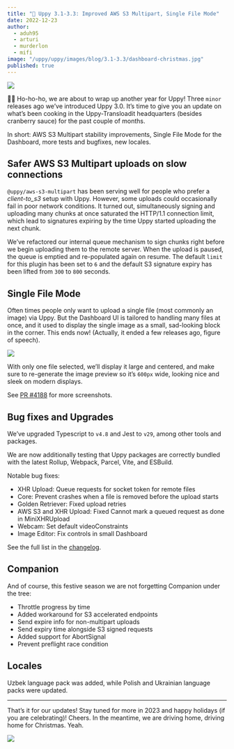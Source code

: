 ```yaml
---
title: "🎄 Uppy 3.1-3.3: Improved AWS S3 Multipart, Single File Mode" 
date: 2022-12-23
author: 
  - aduh95
  - arturi
  - murderlon
  - mifi
image: "/uppy/uppy/images/blog/3.1-3.3/dashboard-christmas.jpg"
published: true
---
```


![](/uppy/images/blog/3.1-3.3/dashboard-christmas.jpg)

🎅🐶 Ho-ho-ho, we are about to wrap up another year for Uppy! Three `minor` releases ago we’ve introduced Uppy 3.0. It’s time to give you an update on what’s been cooking in the Uppy-Transloadit headquarters (besides cranberry sauce) for the past couple of months.

In short: AWS S3 Multipart stability improvements, Single File Mode for the Dashboard, more tests and bugfixes, new locales.

<!--more-->

## Safer AWS S3 Multipart uploads on slow connections

`@uppy/aws-s3-multipart` has been serving well for people who prefer a _client-to\_s3_ setup with Uppy. However, some uploads could occasionally fail in poor network conditions. It turned out, simultaneously signing and uploading many chunks at once saturated the HTTP/1.1 connection limit, which lead to signatures expiring by the time Uppy started uploading the next chunk.

We’ve refactored our internal queue mechanism to sign chunks right before we begin uploading them to the remote server. When the upload is paused, the queue is emptied and re-populated again on resume. The default `limit` for this plugin has been set to `6` and the default S3 signature expiry has been lifted from `300` to `800` seconds.

## Single File Mode

Often times people only want to upload a single file (most commonly an image) via Uppy. But the Dashboard UI is tailored to handling many files at once, and it used to display the single image as a small, sad-looking block in the corner. This ends now! (Actually, it ended a few releases ago, figure of speech).

<img src="/uppy/images/blog/3.1-3.3/single-file-mode.jpg" class="border" />

With only one file selected, we’ll display it large and centered, and make sure to re-generate the image preview so it’s `600px` wide, looking nice and sleek on modern displays.

See [PR #4188](https://github.com/transloadit/uppy/pull/4188) for more screenshots.

## Bug fixes and Upgrades

We’ve upgraded Typescript to `v4.8` and Jest to `v29`, among other tools and packages.

We are now additionally testing that Uppy packages are correctly bundled with the latest Rollup, Webpack, Parcel, Vite, and ESBuild.

Notable bug fixes:

* XHR Upload: Queue requests for socket token for remote files
* Core: Prevent crashes when a file is removed before the upload starts
* Golden Retriever: Fixed upload retries
* AWS S3 and XHR Upload: Fixed Cannot mark a queued request as done in MiniXHRUpload
* Webcam: Set default videoConstraints
* Image Editor: Fix controls in small Dashboard

See the full list in the [changelog](https://github.com/transloadit/uppy/blob/main/CHANGELOG.md).

## Companion

And of course, this festive season we are not forgetting Companion under the tree:

* Throttle progress by time
* Added workaround for S3 accelerated endpoints
* Send expire info for non-multipart uploads
* Send expiry time alongside S3 signed requests
* Added support for AbortSignal
* Prevent preflight race condition

## Locales

Uzbek language pack was added, while Polish and Ukrainian language packs were updated.

***

That’s it for our updates! Stay tuned for more in 2023 and happy holidays (if you are celebrating)! Cheers. In the meantime, we are driving home, driving home for Christmas. Yeah.

![](/uppy/images/blog/3.1-3.3/driving-home.gif)
